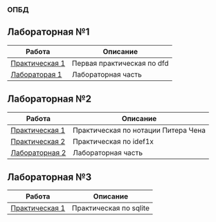 ### ОПБД

## Лабораторная №1
| Работа | Описание |
|--------|----------|
|[Практическая 1](https://github.com/TonikX/ITMO_FSPO_DataBases_2020-2021/blob/master/students/y2337/Kolotushkin_Danil/Pr1_dfd/Pr1_dfd.pdf)| Первая практическая по dfd |
|[Лабораторая 1](https://github.com/TonikX/ITMO_FSPO_DataBases_2020-2021/tree/master/students/y2337/Kolotushkin_Danil/Lab_01)| Лабораторная часть |
## Лабораторная №2
| Работа | Описание |
|--------|----------|
|[Практическая 1](https://github.com/TonikX/ITMO_FSPO_DataBases_2020-2021/blob/master/students/y2337/Kolotushkin_Danil/Pr2.1_PiterChen/Pr2.1_PiterChen.pdf)| Практическая по нотации Питера Чена |
|[Практическая 2](https://github.com/TonikX/ITMO_FSPO_DataBases_2020-2021/blob/master/students/y2337/Kolotushkin_Danil/Pr2.2_idef1x/Pr2.2_idef1x.pdf)| Практическая по idef1x |
|[Лабораторная 2](https://github.com/TonikX/ITMO_FSPO_DataBases_2020-2021/tree/master/students/y2337/Kolotushkin_Danil/Lab_02)| Лабораторная часть |
## Лабораторная №3
| Работа | Описание |
|--------|----------|
|[Практическая 1](https://github.com/TonikX/ITMO_FSPO_DataBases_2020-2021/tree/master/students/y2337/Kolotushkin_Danil/Pr3.1)| Практическая по sqlite|
